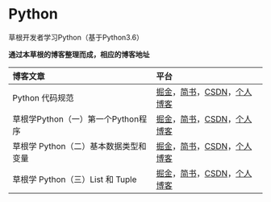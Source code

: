 # Python

草根开发者学习Python（基于Python3.6）


**通过本草根的博客整理而成，相应的博客地址**

|博客文章|平台|
|:----- |:------|
|Python 代码规范 | [掘金](https://juejin.im/post/593ebd7eac502e006b520a8f)，[简书](http://www.jianshu.com/p/8b6c425b65a6)，[CSDN](http://blog.csdn.net/Two_Water/article/details/73153945)，[个人博客](http://twowater.com.cn/2017/06/13/Python%E4%BB%A3%E7%A0%81%E8%A7%84%E8%8C%83/)|
|草根学Python（一）第一个Python程序|[掘金](https://juejin.im/post/594633e5ac502e006b9e1331)，[简书](http://www.jianshu.com/p/0d757860c8cf)，[CSDN](http://blog.csdn.net/Two_Water/article/details/73433637)，[个人博客](http://twowater.com.cn/2017/06/18/%E8%8D%89%E6%A0%B9%E5%AD%A6Python-%E4%B8%80-%E7%AC%AC%E4%B8%80%E4%B8%AAPython%E7%A8%8B%E5%BA%8F/)|
|草根学 Python（二）基本数据类型和变量|[掘金](https://juejin.im/post/5946b7f25c497d006bef5704)，[简书](http://www.jianshu.com/p/b5388a6c2e72)，[CSDN](http://blog.csdn.net/Two_Water/article/details/73478060)，[个人博客](http://twowater.com.cn/2017/06/19/%E8%8D%89%E6%A0%B9%E5%AD%A6Python-%E4%BA%8C-%E5%9F%BA%E6%9C%AC%E6%95%B0%E6%8D%AE%E7%B1%BB%E5%9E%8B%E5%92%8C%E5%8F%98%E9%87%8F/)|
|草根学 Python（三）List 和 Tuple|[掘金](https://juejin.im/post/593fdb87128fe1006a02ce92)，[简书](http://www.jianshu.com/p/97c97d5a5a7c)，[CSDN](http://blog.csdn.net/Two_Water/article/details/73524367)，[个人博客](http://twowater.com.cn/2017/06/21/%E8%8D%89%E6%A0%B9%E5%AD%A6Python-%E4%B8%89-List-%E5%92%8C-Tuple/)|